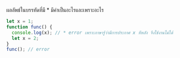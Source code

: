 ผลลัพธ์ในบรรทัดที่มี * มีค่าเป็นอะไรและเพราะอะไร

```js
let x = 1;
function func() {
  console.log(x); // * error เพราะภาษารู้ว่ามีการประกาศ x ทีหลัง จึงใช้งานไม่ได้
  let x = 2;
}
func(); // error
```